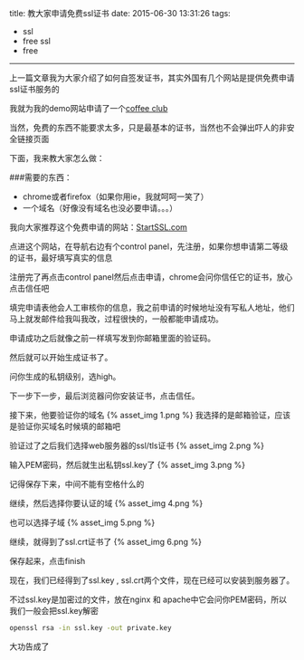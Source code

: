title: 教大家申请免费ssl证书
date: 2015-06-30 13:31:26
tags:
- ssl
- free ssl
- free
---

上一篇文章我为大家介绍了如何自签发证书，其实外国有几个网站是提供免费申请ssl证书服务的

我就为我的demo网站申请了一个[coffee club](http://lovecofe.club)

当然，免费的东西不能要求太多，只是最基本的证书，当然也不会弹出吓人的非安全链接页面

下面，我来教大家怎么做：

###需要的东西：
-   chrome或者firefox（如果你用ie，我就呵呵一笑了）
-   一个域名（好像没有域名也没必要申请。。。）


我向大家推荐这个免费申请的网站：[StartSSL.com](http://www.startssl.com/)

点进这个网站，在导航右边有个control panel，先注册，如果你想申请第二等级的证书，最好填写真实的信息

注册完了再点击control panel然后点击申请，chrome会问你信任它的证书，放心点击信任吧

填完申请表他会人工审核你的信息，我之前申请的时候地址没有写私人地址，他们马上就发邮件给我叫我改，过程很快的，一般都能申请成功。

申请成功之后就像之前一样填写发到你邮箱里面的验证码。

然后就可以开始生成证书了。

问你生成的私钥级别，选high。

下一步下一步，最后浏览器问你安装证书，点击信任。

接下来，他要验证你的域名
{% asset_img 1.png %}
我选择的是邮箱验证，应该是验证你买域名时候填的邮箱吧

验证过了之后我们选择web服务器的ssl/tls证书
{% asset_img 2.png %}

输入PEM密码，然后就生出私钥ssl.key了
{% asset_img 3.png %}

记得保存下来，中间不能有空格什么的

继续，然后选择你要认证的域
{% asset_img 4.png %}

也可以选择子域
{% asset_img 5.png %}

继续，就得到了ssl.crt证书了
{% asset_img 6.png %}

保存起来，点击finish

现在，我们已经得到了ssl.key , ssl.crt两个文件，现在已经可以安装到服务器了。

不过ssl.key是加密过的文件，放在nginx 和 apache中它会问你PEM密码，所以我们一般会把ssl.key解密

```bash
openssl rsa -in ssl.key -out private.key
```

大功告成了

